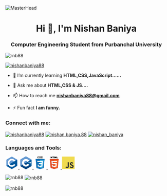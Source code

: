 ![MasterHead](https://animated-gif-creator.com/images/01/custom-logo-design-for-your-business-knb-logos_76.gif)
<h1 align="center">Hi 👋, I'm Nishan Baniya</h1>
<h3 align="center">Computer Engineering Student from Purbanchal University</h3>

<p align="left"> <img src="https://komarev.com/ghpvc/?username=rnb88&label=Profile%20views&color=0e75b6&style=flat" alt="rnb88" /> </p>

<p align="left"> <a href="https://twitter.com/nishanbaniya88" target="blank"><img src="https://img.shields.io/twitter/follow/nishanbaniya88?logo=twitter&style=for-the-badge" alt="nishanbaniya88" /></a> </p>

- 🌱 I’m currently learning **HTML,CSS,JavaScript......**

- 💬 Ask me about **HTML,CSS & JS....**

- 📫 How to reach me **nishanbaniya88@gmail.com**

- ⚡ Fun fact **I am funny.**

<h3 align="left">Connect with me:</h3>
<p align="left">
<a href="https://twitter.com/nishanbaniya88" target="blank"><img align="center" src="https://raw.githubusercontent.com/rahuldkjain/github-profile-readme-generator/master/src/images/icons/Social/twitter.svg" alt="nishanbaniya88" height="30" width="40" /></a>
<a href="https://fb.com/nishan.baniya.88" target="blank"><img align="center" src="https://raw.githubusercontent.com/rahuldkjain/github-profile-readme-generator/master/src/images/icons/Social/facebook.svg" alt="nishan.baniya.88" height="30" width="40" /></a>
<a href="https://instagram.com/nishan_baniya" target="blank"><img align="center" src="https://raw.githubusercontent.com/rahuldkjain/github-profile-readme-generator/master/src/images/icons/Social/instagram.svg" alt="nishan_baniya" height="30" width="40" /></a>
</p>

<h3 align="left">Languages and Tools:</h3>
<p align="left"> <a href="https://www.cprogramming.com/" target="_blank" rel="noreferrer"> <img src="https://raw.githubusercontent.com/devicons/devicon/master/icons/c/c-original.svg" alt="c" width="40" height="40"/> </a> <a href="https://www.w3schools.com/cpp/" target="_blank" rel="noreferrer"> <img src="https://raw.githubusercontent.com/devicons/devicon/master/icons/cplusplus/cplusplus-original.svg" alt="cplusplus" width="40" height="40"/> </a> <a href="https://www.w3schools.com/css/" target="_blank" rel="noreferrer"> <img src="https://raw.githubusercontent.com/devicons/devicon/master/icons/css3/css3-original-wordmark.svg" alt="css3" width="40" height="40"/> </a> <a href="https://www.w3.org/html/" target="_blank" rel="noreferrer"> <img src="https://raw.githubusercontent.com/devicons/devicon/master/icons/html5/html5-original-wordmark.svg" alt="html5" width="40" height="40"/> </a> <a href="https://developer.mozilla.org/en-US/docs/Web/JavaScript" target="_blank" rel="noreferrer"> <img src="https://raw.githubusercontent.com/devicons/devicon/master/icons/javascript/javascript-original.svg" alt="javascript" width="40" height="40"/> </a> </p>

<p><img align="left" src="https://github-readme-stats.vercel.app/api/top-langs?username=rnb88&show_icons=true&locale=en&layout=compact" alt="rnb88" /></p>

<p>&nbsp;<img align="center" src="https://github-readme-stats.vercel.app/api?username=rnb88&show_icons=true&locale=en" alt="rnb88" /></p>

<p><img align="center" src="https://github-readme-streak-stats.herokuapp.com/?user=rnb88&" alt="rnb88" /></p>
